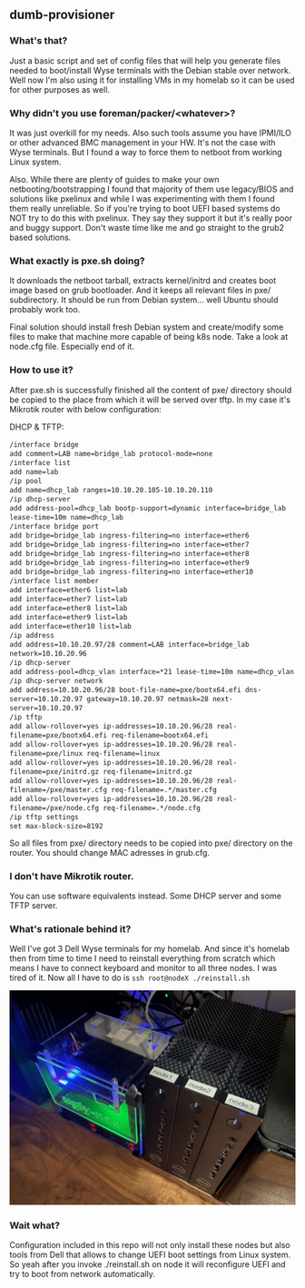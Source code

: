 ## dumb-provisioner

### What's that?

Just a basic script and set of config files that will help you generate files needed to boot/install Wyse terminals with the Debian stable over network.
Well now I'm also using it for installing VMs in my homelab so it can be used for other purposes as well.

### Why didn't you use foreman/packer/\<whatever\>?

It was just overkill for my needs. Also such tools assume you have IPMI/ILO or other advanced BMC management in your HW.
It's not the case with Wyse terminals. But I found a way to force them to netboot from working Linux system.

Also. While there are plenty of guides to make your own netbooting/bootstrapping I found that majority of them use legacy/BIOS and solutions like pxelinux and while I was experimenting with them I found them really unreliable.
So if you're trying to boot UEFI based systems do NOT try to do this with pxelinux. They say they support it but it's really poor and buggy support. Don't waste time like me and go straight to the grub2 based solutions. 

### What exactly is pxe.sh doing?

It downloads the netboot tarball, extracts kernel/initrd and creates boot image based on grub bootloader.
And it keeps all relevant files in pxe/ subdirectory.
It should be run from Debian system... well Ubuntu should probably work too.

Final solution should install fresh Debian system and create/modify some files to make that machine more capable of being k8s node.
Take a look at node.cfg file. Especially end of it.

### How to use it?

After pxe.sh is successfully finished all the content of pxe/ directory should be copied to the place from which it will be served over tftp.
In my case it's Mikrotik router with below configuration:

DHCP & TFTP:

```
/interface bridge
add comment=LAB name=bridge_lab protocol-mode=none
/interface list
add name=lab
/ip pool
add name=dhcp_lab ranges=10.10.20.105-10.10.20.110
/ip dhcp-server
add address-pool=dhcp_lab bootp-support=dynamic interface=bridge_lab lease-time=10m name=dhcp_lab
/interface bridge port
add bridge=bridge_lab ingress-filtering=no interface=ether6
add bridge=bridge_lab ingress-filtering=no interface=ether7
add bridge=bridge_lab ingress-filtering=no interface=ether8
add bridge=bridge_lab ingress-filtering=no interface=ether9
add bridge=bridge_lab ingress-filtering=no interface=ether10
/interface list member
add interface=ether6 list=lab
add interface=ether7 list=lab
add interface=ether8 list=lab
add interface=ether9 list=lab
add interface=ether10 list=lab
/ip address
add address=10.10.20.97/28 comment=LAB interface=bridge_lab network=10.10.20.96
/ip dhcp-server
add address-pool=dhcp_vlan interface=*21 lease-time=10m name=dhcp_vlan
/ip dhcp-server network
add address=10.10.20.96/28 boot-file-name=pxe/bootx64.efi dns-server=10.10.20.97 gateway=10.10.20.97 netmask=28 next-server=10.10.20.97
/ip tftp
add allow-rollover=yes ip-addresses=10.10.20.96/28 real-filename=pxe/bootx64.efi req-filename=bootx64.efi
add allow-rollover=yes ip-addresses=10.10.20.96/28 real-filename=pxe/linux req-filename=linux
add allow-rollover=yes ip-addresses=10.10.20.96/28 real-filename=pxe/initrd.gz req-filename=initrd.gz
add allow-rollover=yes ip-addresses=10.10.20.96/28 real-filename=/pxe/master.cfg req-filename=.*/master.cfg
add allow-rollover=yes ip-addresses=10.10.20.96/28 real-filename=/pxe/node.cfg req-filename=.*/node.cfg
/ip tftp settings
set max-block-size=8192
```

So all files from pxe/ directory needs to be copied into pxe/ directory on the router.
You should change MAC adresses in grub.cfg.

### I don't have Mikrotik router.

You can use software equivalents instead. Some DHCP server and some TFTP server.

### What's rationale behind it?

Well I've got 3 Dell Wyse terminals for my homelab. And since it's homelab then from time to time I need to reinstall everything from scratch which means I have to connect keyboard and monitor to all three nodes. 
I was tired of it. Now all I have to do is `ssh root@nodeX ./reinstall.sh`

![lab](IMG_0891.jpeg)

### Wait what? 

Configuration included in this repo will not only install these nodes but also tools from Dell that allows to change UEFI boot settings from Linux system.
So yeah after you invoke ./reinstall.sh on node it will reconfigure UEFI and try to boot from network automatically.


